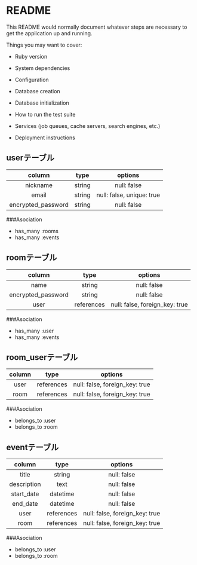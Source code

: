 # README

This README would normally document whatever steps are necessary to get the
application up and running.

Things you may want to cover:

* Ruby version

* System dependencies

* Configuration

* Database creation

* Database initialization

* How to run the test suite

* Services (job queues, cache servers, search engines, etc.)

* Deployment instructions

## userテーブル
| column               | type   | options                   |
|:--------------------:|:------:|:-------------------------:|
| nickname             | string | null: false               |
| email                | string | null: false, unique: true |
| encrypted_password   | string | null: false               |

###Asociation
- has_many :rooms
- has_many :events

## roomテーブル
| column               | type       | options                        |
|:--------------------:|:----------:|:------------------------------:|
| name                 | string     | null: false                    |
| encrypted_password   | string     | null: false                    |
| user                 | references | null: false, foreign_key: true |

###Asociation
- has_many :user
- has_many :events


## room_userテーブル
| column               | type       | options                        |
|:--------------------:|:----------:|:------------------------------:|
| user                 | references | null: false, foreign_key: true |
| room                 | references | null: false, foreign_key: true |

###Asociation
- belongs_to :user
- belongs_to :room


## eventテーブル
| column               | type       | options                        |
|:--------------------:|:----------:|:------------------------------:|
| title                | string     | null: false                    |
| description          | text       | null: false                    |
| start_date           | datetime   | null: false                    |
| end_date             | datetime   | null: false                    |
| user                 | references | null: false, foreign_key: true |
| room                 | references | null: false, foreign_key: true |

###Asociation
- belongs_to :user
- belongs_to :room
